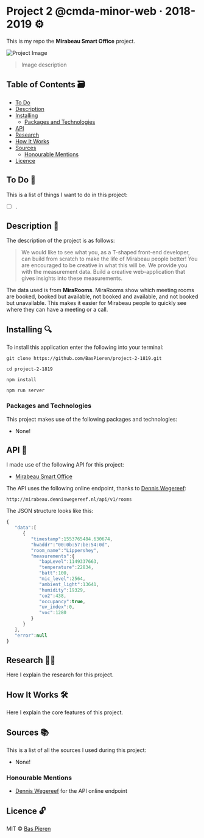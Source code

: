 # Project 2 @cmda-minor-web · 2018-2019 ⚙️

This is my repo the __Mirabeau Smart Office__ project.

![Project Image](https://i.imgur.com/ZALRBjH.png)
> Image description

## Table of Contents 🗃
* [To Do](#to-do-)
* [Description](#description-)
* [Installing](#installing-)
  * [Packages and Technologies](#packages-and-technologies)
* [API](#api-)
* [Research](#research-)
* [How It Works](#how-it-works-️)
* [Sources](#sources-)
  * [Honourable Mentions](#honourable-mentions)
* [Licence](#licence-)

## To Do 📌
This is a list of things I want to do in this project:

- [ ] .

## Description 📝
The description of the project is as follows:

> We would like to see what you, as a T-shaped front-end developer, can build from scratch to make the life of Mirabeau people better! You are encouraged to be creative in what this will be. We provide you with the measurement data. Build a creative web-application that gives insights into these measurements.

The data used is from __MiraRooms__. MiraRooms show which meeting rooms are booked, booked but available, not booked and available, and not booked but unavailable. This makes it easier for Mirabeau people to quickly see where they can have a meeting or a call.

## Installing 🔍
To install this application enter the following into your terminal:
```
git clone https://github.com/BasPieren/project-2-1819.git

cd project-2-1819

npm install

npm run server
```

### Packages and Technologies
This project makes use of the following packages and technologies:

  * None!

## API 🐒
I made use of the following API for this project:

  * [Mirabeau Smart Office](https://bitbucket.org/davebitter/mirabeau-smart-office)

The API uses the following online endpoint, thanks to [Dennis Wegereef](https://github.com/denniswegereef):

`http://mirabeau.denniswegereef.nl/api/v1/rooms`

The JSON structure looks like this:

```js
{
   "data":[
      {
         "timestamp":1553765484.630674,
         "hwaddr":"00:0b:57:be:54:0d",
         "room_name":"Lippershey",
         "measurements":{
            "bapLevel":1149337663,
            "temperature":22834,
            "batt":100,
            "mic_level":2564,
            "ambient_light":13641,
            "humidity":19329,
            "co2":438,
            "occupancy":true,
            "uv_index":0,
            "voc":1280
         }
      }
   ],
   "error":null
}
```

## Research 🕵🏻
Here I explain the research for this project.

## How It Works 🛠️
Here I explain the core features of this project.

## Sources 📚
This is a list of all the sources I used during this project:

  * None!

### Honourable Mentions

  * [Dennis Wegereef](https://github.com/denniswegereef) for the API online endpoint

## Licence 🔓
MIT © [Bas Pieren](https://github.com/BasPieren)
